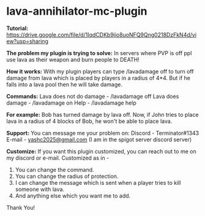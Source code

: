 # lava-annihilator-mc-plugin
**Tutorial:**
https://drive.google.com/file/d/1IqdCDKb9jio8uoNFQ9Qng0218DzFkN4d/view?usp=sharing

**The problem my plugin is trying to solve:**
In servers where PVP is off ppl use lava as their weapon and burn people to DEATH!

**How it works:**
With my plugin players can type /lavadamage off to turn off damage from lava which is placed by players in a radius of 4*4.
But if he falls into a lava pool then he will take damage.

**Commands:**
Lava does not do damage - /lavadamage off
Lava does damage - /lavadamage on
Help - /lavadamage help

**For example:**
Bob has turned damage by lava off.
Now, if John tries to place lava in a radius of 4 blocks of Bob, he won't be able to place lava.

**Support:**
You can message me your problem on:
Discord - Terminator#1343
E-mail - yashc2025@gmail.com
(I am in the spigot server discord server)

**Customize:**
If you want this plugin customized, you can reach out to me on my discord or e-mail.
Customized as in -
1) You can change the command.
2) You can change the radius of protection.
3) I can change the message which is sent when a player tries to kill someone with lava.
4) And anything else which you want me to add.

Thank You!
